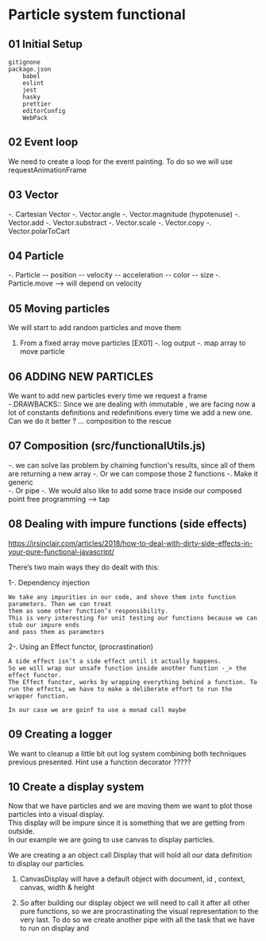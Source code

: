 # Particle system functional

## 01 Initial Setup
    gitignone
    package.json
        babel
        eslint
        jest
        hasky
        prettier
        editorConfig
        WebPack

## 02 Event loop
  We need to create a loop for the event painting. To do so we will use requestAnimationFrame
  
## 03 Vector
  -. Cartesian Vector
  -. Vector.angle
  -. Vector.magnitude (hypotenuse) 
  -. Vector.add
  -. Vector.substract
  -. Vector.scale
  -. Vector.copy
  -. Vector.polarToCart
  
## 04 Particle
  -. Particle
    -- position
    -- velocity
    -- acceleration
    -- color
    -- size 
  -. Particle.move --> will depend on velocity  
   
## 05 Moving particles
We will start to add random particles and move them
1) From a fixed array move particles  [EX01]
  -. log output
  -. map array to move particle

## 06 ADDING NEW PARTICLES
 We want to add new particles every time we request a frame
  -.DRAWBACKS::  Since we are dealing with immutable , we are facing now a lot of constants 
  definitions and redefinitions every time we add a new one.
  Can we do it better ? ... composition to the rescue


## 07 Composition  (src/functionalUtils.js)
  -. we can solve las problem by chaining function's results, since all of them are returning a new 
  array
  -. Or we can compose those 2 functions
  -. Make it generic  
  -. Or pipe 
  -. We would also like to add some trace inside our composed point free programming --> tap  

## 08 Dealing with impure functions (side effects)
https://jrsinclair.com/articles/2018/how-to-deal-with-dirty-side-effects-in-your-pure-functional-javascript/

There’s two main ways they do dealt with this:

1-. Dependency injection
 
    We take any impurities in our code, and shove them into function parameters. Then we can treat 
    them as some other function’s responsibility.
    This is very interesting for unit testing our functions because we can stub our impure ends 
    and pass them as parameters

2-. Using an Effect functor, (procrastination)
    
    A side effect isn’t a side effect until it actually happens. 
    So we will wrap our unsafe function inside another function -_> the effect functor.
    The Effect functor, works by wrapping everything behind a function. To run the effects, we have to make a deliberate effort to run the wrapper function.
    
    In our case we are goinf to use a monad call maybe

## 09 Creating a logger

We want to cleanup a little bit out log system combining both techniques previous presented.
Hint use a function decorator ?????

## 10 Create a display system
Now that we have particles and we are moving them we want to plot those particles into a visual 
display.<br>
This display will be impure since it is something that we are getting from outside.<br>
In our example we are going to use canvas to display particles.
 
 We are creating a an object call Display that will hold all our data definition to display our 
 particles.
 
1) CanvasDisplay will have a default object with document, id , context, canvas, width & height

2) So after building our display object we will need to call it after all other pure functions, 
so we are procrastinating the visual representation to the very last. To do so we create another 
pipe with all the task that we have to run on display and 
